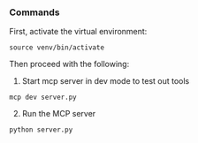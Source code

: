 ### Commands
First, activate the virtual environment:
```
source venv/bin/activate
```

Then proceed with the following:

1. Start mcp server in dev mode to test out tools
```
mcp dev server.py
```

2. Run the MCP server
```
python server.py
```